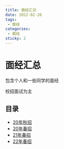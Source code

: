 ```yaml
---
title: 面经汇总
date: 2022-02-26
tags:
 - 面经
categories:
 - 面经
sticky: 2
---
```

# 面经汇总

包含个人和一些同学的面经

校招面试为主

## 目录
* [20年秋招](./20-autumn/)
* [20年春招](./20-spring/)
* [21年春招](./21-spring/)
* [22年春招](./22-spring/)